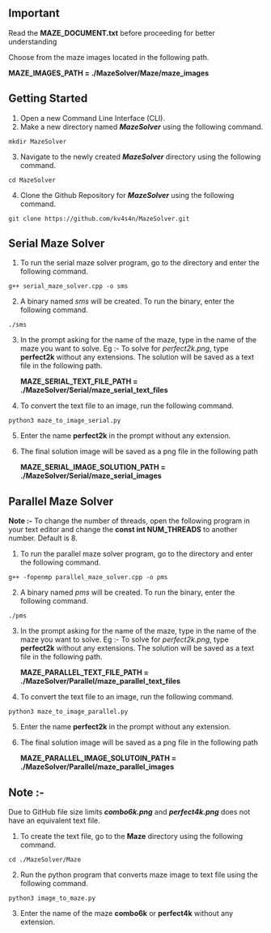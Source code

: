 ## Important 

Read the **MAZE_DOCUMENT.txt** before proceeding for better understanding

Choose from the maze images located in the following path.

   **MAZE_IMAGES_PATH = ./MazeSolver/Maze/maze_images**

## Getting Started

1. Open a new Command Line Interface (CLI).
2. Make a new directory named **_MazeSolver_** using the following command.
```
mkdir MazeSolver
```
3. Navigate to the newly created **_MazeSolver_** directory using the following command. 
```
cd MazeSolver
```
4. Clone the Github Repository for **_MazeSolver_** using the following command.
```
git clone https://github.com/kv4s4n/MazeSolver.git
```


## Serial Maze Solver

1. To run the serial maze solver program, go to the directory and enter the following command.
```
g++ serial_maze_solver.cpp -o sms
```

2. A binary named _sms_ will be created. To run the binary, enter the following command. 
```
./sms
```

3. In the prompt asking for the name of the maze, type in the name of the maze you want to solve. Eg :- To solve for _perfect2k.png_, type **perfect2k** without any extensions. The solution will be saved as a text file in the following path.

   **MAZE_SERIAL_TEXT_FILE_PATH = ./MazeSolver/Serial/maze_serial_text_files**

4. To convert the text file to an image, run the following command.
```
python3 maze_to_image_serial.py
```

5. Enter the name **perfect2k** in the prompt without any extension.

6. The final solution image will be saved as a png file in the following path

    **MAZE_SERIAL_IMAGE_SOLUTION_PATH = ./MazeSolver/Serial/maze_serial_images**


## Parallel Maze Solver

**Note :-** To change the number of threads, open the following program in your text editor and change the **const int NUM_THREADS** to another number. Default is 8.

1. To run the parallel maze solver program, go to the directory and enter the following command.
```
g++ -fopenmp parallel_maze_solver.cpp -o pms
```

2. A binary named _pms_ will be created. To run the binary, enter the following command.
```
./pms
```

3. In the prompt asking for the name of the maze, type in the name of the maze you want to solve. Eg :- To solve for _perfect2k.png_, type **perfect2k** without any extensions. The solution will be saved as a text file in the following path.

    **MAZE_PARALLEL_TEXT_FILE_PATH = ./MazeSolver/Parallel/maze_parallel_text_files**

4. To convert the text file to an image, run the following command. 
```
python3 maze_to_image_parallel.py
```

5. Enter the name **perfect2k** in the prompt without any extension.

6. The final solution image will be saved as a png file in the following path

    **MAZE_PARALLEL_IMAGE_SOLUTOIN_PATH = ./MazeSolver/Parallel/maze_parallel_images**


## Note :- 

Due to GitHub file size limits **_combo6k.png_** and **_perfect4k.png_** does not have an equivalent text file. 

1. To create the text file, go to the **Maze** directory using the following command.
```
cd ./MazeSolver/Maze
```

2. Run the python program that converts maze image to text file using the following command.
```
python3 image_to_maze.py
```

3. Enter the name of the maze **combo6k** or **perfect4k** without any extension.